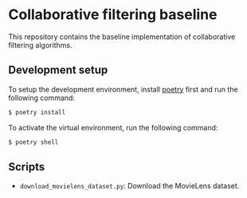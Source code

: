 # Collaborative filtering baseline

This repository contains the baseline implementation of collaborative filtering algorithms. 

## Development setup

To setup the development environment, install [poetry](https://python-poetry.org/docs/) first and run the following command:

```zsh
$ poetry install
```

To activate the virtual environment, run the following command:

```zsh
$ poetry shell
```

## Scripts

* `download_movielens_dataset.py`: Download the MovieLens dataset.
